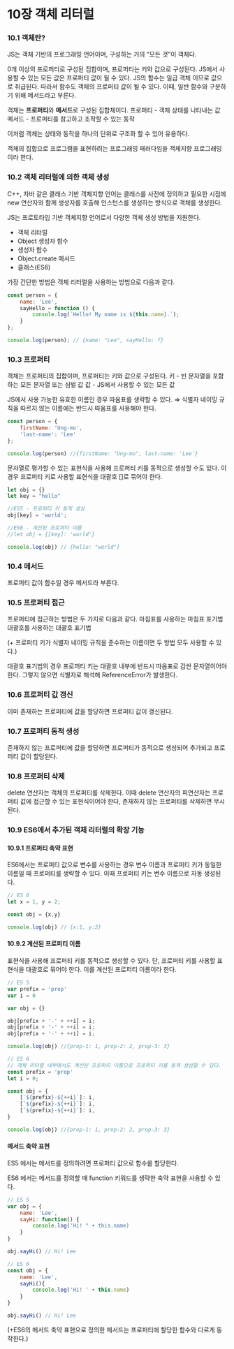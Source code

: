 # 10장 객체 리터럴

### 10.1 객체란?

JS는 객체 기반의 프로그래밍 언어이며, 구성하는 거의 “모든 것”이 객체다.

0개 이상의 프로퍼티로 구성된 집합이며, 프로퍼티는 키와 값으로 구성된다. JS에서 사용할 수 있는 모든 값은 프로퍼티 값이 될 수 있다. JS의 함수는 일급 객체 이므로 값으로 취급된다. 따라서 함수도 객체의 프로퍼티 값이 될 수 있다. 이때, 일반 함수와 구분하기 위해 메서드라고 부른다.

객체는 **프로퍼티**와 **메서드**로 구성된 집합체이다. 프로퍼티 - 객체 상태를 나타내는 값 메서드 - 프로퍼티를 참고하고 조작할 수 있는 동작

이처럼 객체는 상태와 동작을 하나의 단위로 구조화 할 수 있어 유용하다.

객체의 집합으로 프로그램을 표현하려는 프로그래밍 패러다임을 객체지향 프로그래밍이라 한다.



### 10.2 객체 리터럴에 의한 객체 생성

C++, 자바 같은 클래스 기반 객체지향 언어는 클래스를 사전에 정의하고 필요한 시점에 new 연산자와 함께 생성자를 호출해 인스턴스를 생성하는 방식으로 객체를 생성한다.

JS는 프로토타입 기반 객체지향 언어로서 다양한 객체 생성 방법을 지원한다.

* 객체 리터럴
* Object 생성자 함수
* 생성자 함수
* Object.create 메서드
* 클래스(ES6)

가장 간단한 방법은 객체 리터럴을 사용하는 방법으로 다음과 같다.

```jsx
const person = {
	name: 'Lee',
	sayHello = function () {
		console.log(`Hello! My name is ${this.name}.`);
	}
};

console.log(person); // {name: "Lee", sayHello: f}
```



### 10.3 프로퍼티

객체는 프로퍼티의 집합이며, 프로퍼티는 키와 값으로 구성된다. 키 - 빈 문자열을 포함하는 모든 문자열 또는 심벌 값 값 - JS에서 사용할 수 있는 모든 값

JS에서 사용 가능한 유효한 이름인 경우 따옴표를 생략할 수 있다. ⇒ 식별자 네이밍 규칙을 따르지 않는 이름에는 반드시 따옴표를 사용해야 한다.

```jsx
const person = {
	firstName: 'Ung-mo',
	'last-name': 'Lee'
};

console.log(person) //{firstName: "Ung-mo", last-name: 'Lee'}
```

문자열로 평가할 수 있는 표현식을 사용해 프로퍼티 키를 동적으로 생성할 수도 있다. 이 경우 프로퍼티 키로 사용할 표현식을 대괄호 \[]로 묶어야 한다.

```jsx
let obj = {}
let key = "hello"

//ES5 - 프로퍼티 키 동적 생성
obj[key] = 'world';

//ES6 - 계산된 프로퍼티 이름
//let obj = {[key]: 'world'}

console.log(obj) // {hello: "world"}
```



### 10.4 메서드

프로퍼티 값이 함수일 경우 메서드라 부른다.



### 10.5 프로퍼티 접근

프로퍼티에 접근하는 방법은 두 가지로 다음과 같다. 마침표를 사용하는 마침표 표기법 대괄호를 사용하는 대괄호 표기법

(+ 프로퍼티 키가 식별자 네이밍 규칙을 준수하는 이름이면 두 방법 모두 사용할 수 있다.)

대괄호 표기법의 경우 프로퍼티 키는 대괄호 내부에 반드시 따옴표로 감싼 문자열이어야 한다. 그렇지 않으면 식별자로 해석해 ReferenceError가 발생한다.



### 10.6 프로퍼티 값 갱신

이미 존재하는 프로퍼티에 값을 할당하면 프로퍼티 값이 갱신된다.



### 10.7 프로퍼티 동적 생성

존재하지 않는 프로퍼티에 값을 할당하면 프로퍼티가 동적으로 생성되어 추가되고 프로퍼티 값이 할당된다.



### 10.8 프로퍼티 삭제

delete 연산자는 객체의 프로퍼티를 삭제한다. 이때 delete 연산자의 피연산자는 프로퍼티 값에 접근할 수 있는 표현식이어야 한다, 존재하지 않는 프로퍼티를 삭제하면 무시된다.



### 10.9 ES6에서 추가된 객체 리터럴의 확장 기능

#### 10.9.1 프로퍼티 축약 표현

ES6에서는 프로퍼티 값으로 변수를 사용하는 경우 변수 이름과 프로퍼티 키가 동일한 이름일 때 프로퍼티를 생략할 수 있다. 이때 프로퍼티 키는 변수 이름으로 자동 생성된다.

```jsx
// ES 6
let x = 1, y = 2;

const obj = {x,y}

console.log(obj) // {x:1, y:2}
```

#### 10.9.2 계산된 프로퍼티 이름

표현식을 사용해 프로퍼티 키를 동적으로 생성할 수 있다. 단, 프로퍼티 키를 사용할 표현식을 대괄호로 묶어야 한다. 이를 계산된 프로퍼티 이름이라 한다.

```jsx
// ES 5
var prefix = 'prop'
var i = 0

var obj = {}

obj[prefix + '-' + ++i] = i;
obj[prefix + '-' + ++i] = i;
obj[prefix + '-' + ++i] = i;

console.log(obj) //{prop-1: 1, prop-2: 2, prop-3: 3}

// ES 6
// 객체 리터럴 내부에서도 계산된 프로퍼티 이름으로 프로퍼티 키를 동적 생성할 수 있다.
const prefix = 'prop'
let i = 0;

const obj = {
	[`${prefix}-${++i}`]: i,
	[`${prefix}-${++i}`]: i,
	[`${prefix}-${++i}`]: i,
}

console.log(obj) //{prop-1: 1, prop-2: 2, prop-3: 3}
```

#### 메서드 축약 표현

ES5 에서는 메서드를 정의하려면 프로퍼티 값으로 함수를 할당한다.

ES6 에서는 메서드를 정의할 때 function 키워드를 생략한 축약 표현을 사용할 수 있다.

```jsx
// ES 5
var obj = {
	name: 'Lee',
	sayHi: function() {
		console.log('Hi! " + this.name)
	}
}

obj.sayHi() // Hi! Lee

// ES 6
const obj = {
	name: 'Lee',
	sayHi(){
		console.log('Hi! ' + this.name)
	}
}

obj.sayHi() // Hi! Lee
```

(+ES6의 메서드 축약 표현으로 정의한 메서드는 프로퍼티에 할당한 함수와 다르게 동작한다.)
